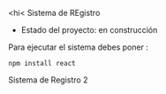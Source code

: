 <hi< Sistema de REgistro </h1>

- Estado del proyecto: en construcción 

Para ejecutar el sistema debes poner :

```npm install react```

Sistema de Registro 2
